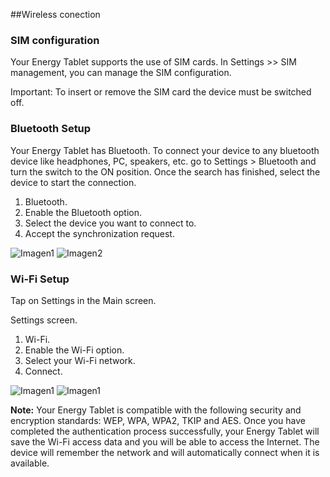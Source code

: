 ##Wireless conection

### SIM configuration

Your Energy Tablet supports the use of SIM cards. In Settings >> SIM management, you can manage the SIM
configuration.

Important: To insert or remove the SIM card the device must be switched off.

### Bluetooth Setup
Your Energy Tablet has Bluetooth. To connect your device to any bluetooth device like headphones, PC, speakers, etc.  go to Settings > Bluetooth and turn the switch to the ON position. Once the search has finished, select the device to start
the connection.

1. Bluetooth.
2. Enable the Bluetooth option.
3. Select the device you want to connect to.
4. Accept the synchronization request.

![Imagen1](http://static.energysistem.com/images/manuals/39789/5421365adae5b.jpg)
![Imagen2](http://static.energysistem.com/images/manuals/39789/542134eeaeb63.jpg)

### Wi-Fi Setup

Tap on Settings in the Main screen.

Settings screen.

1. Wi-Fi.
2. Enable the Wi-Fi option.
3. Select your Wi-Fi network.
4. Connect.

![Imagen1](http://static.energysistem.com/images/manuals/39789/5421358b7fd13.jpg)
![Imagen1](http://static.energysistem.com/images/manuals/39789/542135a5090e3.jpg)


**Note:** Your Energy Tablet is compatible with the following security and encryption standards: WEP, WPA, WPA2, TKIP and AES. Once you have completed the authentication process successfully, your Energy Tablet will save the Wi-Fi access
data and you will be able to access the Internet. The device will remember the network and will automatically connect when it is available.
